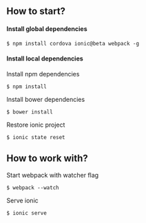 ## How to start?

#### Install global dependencies

```
$ npm install cordova ionic@beta webpack -g
```

#### Install local dependencies

Install npm dependencies

```
$ npm install
```

Install bower dependencies

```
$ bower install
```

Restore ionic project

```
$ ionic state reset
```

## How to work with?


Start webpack with watcher flag

```
$ webpack --watch
```

Serve ionic

```
$ ionic serve
```
